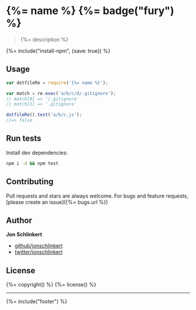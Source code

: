 # {%= name %} {%= badge("fury") %}

> {%= description %}

{%= include("install-npm", {save: true}) %}

## Usage

```js
var dotfileRe = require('{%= name %}');

var match = re.exec('a/b/c/d/.gitignore');
// match[0] => '/.gitignore'
// match[1] => '.gitignore'

dotfileRe().test('a/b/c.js');
//=> false
```

## Run tests

Install dev dependencies:

```bash
npm i -d && npm test
```

## Contributing
Pull requests and stars are always welcome. For bugs and feature requests, [please create an issue]({%= bugs.url %})

## Author

**Jon Schlinkert**
 
+ [github/jonschlinkert](https://github.com/jonschlinkert)
+ [twitter/jonschlinkert](http://twitter.com/jonschlinkert) 

## License
{%= copyright() %}
{%= license() %}

***

{%= include("footer") %}
